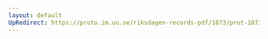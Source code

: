 ```yaml
---
layout: default
UpRedirect: https://pruto.im.uu.se/riksdagen-records-pdf/1873/prot-1873--ak--331/prot-1873--ak--331_002.pdf
---
```

